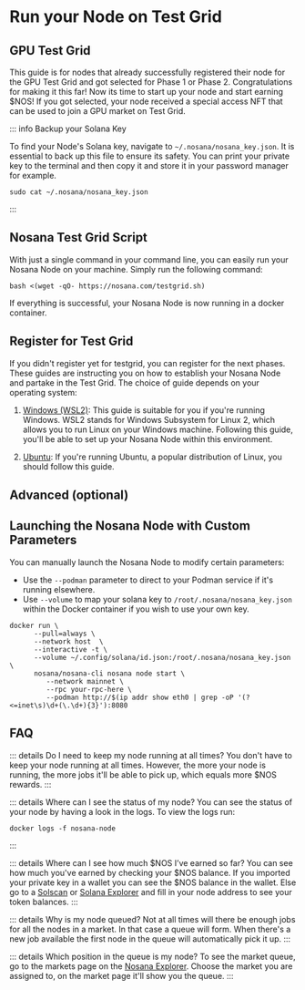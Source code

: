 # Run your Node on Test Grid
## GPU Test Grid
This guide is for nodes that already successfully registered their node for the GPU Test Grid and got selected for Phase 1 or Phase 2. Congratulations for making it this far! Now its time to start up your node and start earning $NOS! If you got selected, your node received a special access NFT that can be used to join a GPU market on Test Grid.

::: info Backup your Solana Key

To find your Node's Solana key, navigate to `~/.nosana/nosana_key.json`. It is essential to back up this file to ensure its safety.
You can print your private key to the terminal and then copy it and store it in your password manager for example.
```sh:no-line-numbers
sudo cat ~/.nosana/nosana_key.json
```
:::

## Nosana Test Grid Script

With just a single command in your command line, you can easily run your Nosana Node on your machine. Simply run the following command:

```sh:no-line-numbers
bash <(wget -qO- https://nosana.com/testgrid.sh)
```
If everything is successful, your Nosana Node is now running in a docker container.

## Register for Test Grid

If you didn't register yet for testgrid, you can register for the next phases. These guides are instructing you on how to establish your Nosana Node and partake in the Test Grid. The choice of guide depends on your operating system:

1. [Windows (WSL2)](/nodes/testgrid-windows): This guide is suitable for you if you're running Windows. WSL2 stands for Windows Subsystem for Linux 2, which allows you to run Linux on your Windows machine. Following this guide, you'll be able to set up your Nosana Node within this environment.

2. [Ubuntu](/nodes/testgrid-ubuntu): If you're running Ubuntu, a popular distribution of Linux, you should follow this guide.


## Advanced (optional)
## Launching the Nosana Node with Custom Parameters

You can manually launch the Nosana Node to modify certain parameters:
* Use the `--podman` parameter to direct to your Podman service if it's running elsewhere.
* Use `--volume` to map your solana key to `/root/.nosana/nosana_key.json` within the Docker container if you wish to use your own key.

```sh:no-line-numbers
docker run \
      --pull=always \
      --network host  \
      --interactive -t \
      --volume ~/.config/solana/id.json:/root/.nosana/nosana_key.json \
      nosana/nosana-cli nosana node start \
         --network mainnet \
         --rpc your-rpc-here \
         --podman http://$(ip addr show eth0 | grep -oP '(?<=inet\s)\d+(\.\d+){3}'):8080
```

## FAQ
::: details Do I need to keep my node running at all times?
You don't have to keep your node running at all times. However, the more your node is running, the more jobs it'll be able to pick up, which equals more $NOS rewards.
:::

::: details Where can I see the status of my node?
You can see the status of your node by having a look in the logs. To view the logs run: 
```sh:no-line-numbers
docker logs -f nosana-node
```
:::

::: details Where can I see how much $NOS I’ve earned so far?
You can see how much you've earned by checking your $NOS balance. If you imported your private key in a wallet you can see the $NOS balance in the wallet. Else go to a [Solscan](https://solscan.io/) or [Solana Explorer](https://explorer.solana.com/) and fill in your node address to see your token balances.
:::

::: details Why is my node queued?
Not at all times will there be enough jobs for all the nodes in a market. In that case a queue will form. When there's a new job available the first node in the queue will automatically pick it up.
:::

::: details Which position in the queue is my node?
To see the market queue, go to the markets page on the [Nosana Explorer](https://dashboard.nosana.com/markets). Choose the market you are assigned to, on the market page it'll show you the queue.
:::